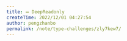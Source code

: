```yaml
---
title: ➖ DeepReadonly
createTime: 2022/12/01 04:27:54
author: pengzhanbo
permalink: /note/type-challenges/zly7kew7/
---
```


